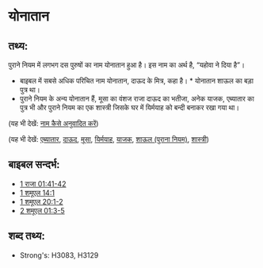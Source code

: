 # योनातान #

## तथ्य: ##

पुराने नियम में लगभग दस पुरुषों का नाम योनातान हुआ है। इस नाम का अर्थ है, “यहोवा ने दिया है”।

* बाइबल में सबसे अधिक परिचित नाम योनातान, दाऊद के मित्र, कहा है। * योनातान शाऊल का बड़ा पुत्र था।
* पुराने नियम के अन्य योनातान हैं, मूसा का वंशज राजा दाऊद का भतीजा, अनेक याजक, एब्यातार का पुत्र भी और पुराने नियम का एक शास्त्री जिसके घर में यिर्मयाह को बन्दी बनाकर रखा गया था। 

(यह भी देखें: [नाम कैसे अनुवादित करें](rc://en/ta/man/translate/translate-names))

(यह भी देखें: [एब्यातार](../names/abiathar.md), [दाऊद](../names/david.md), [मूसा](../names/moses.md), [यिर्मयाह](../names/jeremiah.md), [याजक](../kt/priest.md), [शाऊल (पुराना नियम)](../names/saul.md), [शास्त्री](../kt/scribe.md))

## बाइबल सन्दर्भ: ##

* [1 राजा 01:41-42](rc://en/tn/help/1ki/01/41)
* [1 शमूएल 14:1](rc://en/tn/help/1sa/14/01)
* [1 शमूएल 20:1-2](rc://en/tn/help/1sa/20/01)
* [2 शमूएल 01:3-5](rc://en/tn/help/2sa/01/03)

## शब्द तथ्य: ##

* Strong's: H3083, H3129
